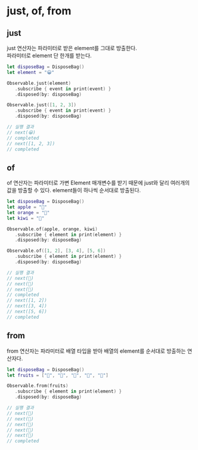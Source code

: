 # just, of, from

## just

just 연산자는 파라미터로 받은 element를 그대로 방출한다.
<br> 파라미터로 element 단 한개를 받는다.

```swift
let disposeBag = DisposeBag()
let element = "😀"

Observable.just(element)
   .subscribe { event in print(event) }
   .disposed(by: disposeBag)

Observable.just([1, 2, 3])
   .subscribe { event in print(event) }
   .disposed(by: disposeBag)

// 실행 결과
// next(😀)
// completed
// next([1, 2, 3])
// completed
```

## of

of 연산자는 파라미터로 가변 Element 매개변수를 받기 때문에 just와 달리 여러개의 값을 방출할 수 있다. element들이 하나씩 순서대로 방출된다.

```swift
let disposeBag = DisposeBag()
let apple = "🍏"
let orange = "🍊"
let kiwi = "🥝"

Observable.of(apple, orange, kiwi)
   .subscribe { element in print(element) }
   .disposed(by: disposeBag)

Observable.of([1, 2], [3, 4], [5, 6])
   .subscribe { element in print(element) }
   .disposed(by: disposeBag)

// 실행 결과
// next(🍏)
// next(🍊)
// next(🥝)
// completed
// next([1, 2])
// next([3, 4])
// next([5, 6])
// completed
```

## from

from 연산자는 파라미터로 배열 타입을 받아 배열의 element를 순서대로 방출하는 연산자다. 

```swift
let disposeBag = DisposeBag()
let fruits = ["🍏", "🍎", "🍋", "🍓", "🍇"]

Observable.from(fruits)
   .subscribe { element in print(element) }
   .disposed(by: disposeBag)

// 실행 결과 
// next(🍏)
// next(🍎)
// next(🍋)
// next(🍓)
// next(🍇)
// completed
```

